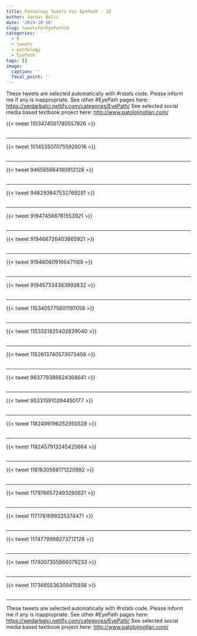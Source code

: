 ```yaml
---
title: Pathology Tweets For EyePath - 16
author: Serdar Balci
date: '2019-10-16'
slug: tweetsForEyePath16
categories:
  - R
  - tweets
  - pathology
  - EyePath
tags: []
image:
  caption: ''
  focal_point: ''
---
```



These tweets are selected automatically with #rstats code. Please inform me if any is inappropriate.
See other #EyePath pages here: https://serdarbalci.netlify.com/categories/EyePath/ 
See selected social media based textbook project here: http://www.patolojinotlari.com/

{{< tweet 1103474501780557826 >}}
<br>
<br>
<hr>
{{< tweet 1014535070755926016 >}}
<br>
<br>
<hr>
{{< tweet 946565664180912128 >}}
<br>
<br>
<hr>
{{< tweet 946293847532769281 >}}
<br>
<br>
<hr>
{{< tweet 919474566761553921 >}}
<br>
<br>
<hr>
{{< tweet 919466726403665921 >}}
<br>
<br>
<hr>
{{< tweet 919460609166471169 >}}
<br>
<br>
<hr>
{{< tweet 919457334383992832 >}}
<br>
<br>
<hr>
{{< tweet 1153405775601197058 >}}
<br>
<br>
<hr>
{{< tweet 1153321825402839040 >}}
<br>
<br>
<hr>
{{< tweet 1152613740573073408 >}}
<br>
<br>
<hr>
{{< tweet 963779386624368641 >}}
<br>
<br>
<hr>
{{< tweet 953315910294450177 >}}
<br>
<br>
<hr>
{{< tweet 1182499196252950528 >}}
<br>
<br>
<hr>
{{< tweet 1182457913245425664 >}}
<br>
<br>
<hr>
{{< tweet 1181630568171220992 >}}
<br>
<br>
<hr>
{{< tweet 1179766572493295621 >}}
<br>
<br>
<hr>
{{< tweet 1171781699325374471 >}}
<br>
<br>
<hr>
{{< tweet 1174779998273712128 >}}
<br>
<br>
<hr>
{{< tweet 1174007355866079233 >}}
<br>
<br>
<hr>
{{< tweet 1173665536309415938 >}}
<br>
<br>
<hr>


These tweets are selected automatically with #rstats code. Please inform me if any is inappropriate.
See other #EyePath pages here: https://serdarbalci.netlify.com/categories/EyePath/ 
See selected social media based textbook project here: http://www.patolojinotlari.com/
